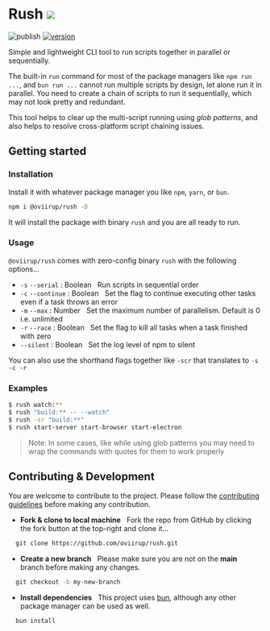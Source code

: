 # Rush ![](https://img.shields.io/badge/WIP-gold)

![publish](https://github.com/oviirup/rush/workflows/CI/badge.svg)
[![version](https://img.shields.io/npm/v/@oviirup/rush)](https://www.npmjs.com/package/@oviirup/rush)

Simple and lightweight CLI tool to run scripts together in parallel or sequentially.

The built-in `run` command for most of the package managers like `npm run ...`, and `bun run ...` cannot run multiple scripts by design, let alone run it in parallel. You need to create a chain of scripts to run it sequentially, which may not look pretty and redundant.

This tool helps to clear up the multi-script running using _glob patterns_, and also helps to resolve cross-platform script chaining issues.

## Getting started

### Installation

Install it with whatever package manager you like `npm`, `yarn`, or `bun`.

```bash
npm i @oviirup/rush -D
```

It will install the package with binary `rush` and you are all ready to run.

### Usage

`@oviirup/rush` comes with zero-config binary `rush` with the following options...

- `-s` `--serial` : Boolean  
  Run scripts in sequential order
- `-c` `--continue` : Boolean  
  Set the flag to continue executing other tasks even if a task throws an error
- `-m` `--max` : Number  
  Set the maximum number of parallelism. Default is 0 i.e. unlimited
- `-r` `--race` : Boolean  
  Set the flag to kill all tasks when a task finished with zero
- `--silent` : Boolean  
  Set the log level of npm to silent

You can also use the shorthand flags together like `-scr` that translates to `-s -c -r`

### Examples

```bash
$ rush watch:**
$ rush "build:** -- --watch"
$ rush -sr "build:**"
$ rush start-server start-browser start-electron
```

> Note: In some cases, like while using glob patterns you may need to wrap the commands with quotes for them to work properly

## Contributing & Development

You are welcome to contribute to the project. Please follow the [contributing guidelines](/.github/contributing.md) before making any contribution.

- **Fork & clone to local machine**  
  Fork the repo from GitHub by clicking the fork button at the top-right and clone it...

```bash
  git clone https://github.com/oviirup/rush.git
```

- **Create a new branch**  
  Please make sure you are not on the **main** branch before making any changes.

```bash
  git checkout -b my-new-branch
```

- **Install dependencies**  
  This project uses [bun](https://bun.sh/), although any other package manager can be used as well.

```bash
  bun install
```
